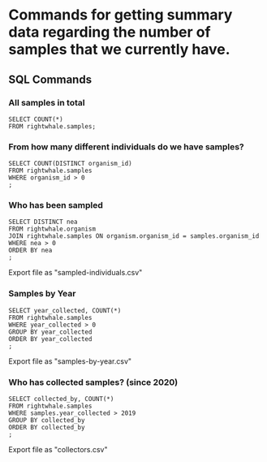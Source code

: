 # Commands for getting summary data regarding the number of samples that we currently have.

## SQL Commands

### All samples in total
```
SELECT COUNT(*) 
FROM rightwhale.samples;
```

### From how many different individuals do we have samples?
```
SELECT COUNT(DISTINCT organism_id) 
FROM rightwhale.samples
WHERE organism_id > 0
;
```

### Who has been sampled
```
SELECT DISTINCT nea 
FROM rightwhale.organism
JOIN rightwhale.samples ON organism.organism_id = samples.organism_id
WHERE nea > 0
ORDER BY nea
;
```

Export file as "sampled-individuals.csv"


### Samples by Year
```
SELECT year_collected, COUNT(*) 
FROM rightwhale.samples
WHERE year_collected > 0
GROUP BY year_collected
ORDER BY year_collected
;
```
Export file as "samples-by-year.csv"


### Who has collected samples? (since 2020)
```
SELECT collected_by, COUNT(*)
FROM rightwhale.samples
WHERE samples.year_collected > 2019
GROUP BY collected_by
ORDER BY collected_by
;
```
Export file as "collectors.csv"
